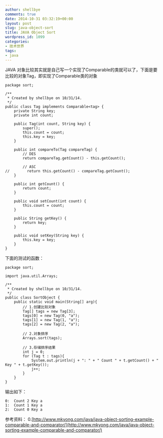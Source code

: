 ```yaml
---
author: shellbye
comments: true
date: 2014-10-31 03:32:19+00:00
layout: post
slug: java-object-sort
title: JAVA Object Sort
wordpress_id: 1099
categories:
- 技术世界
tags:
- java
---
```


JAVA 对象比较其实就是自己写一个实现了Comparable的类就可以了，下面是要比较的对象Tag，即实现了Comparable类的对象

    
    package sort;
    
    /**
     * Created by shellbye on 10/31/14.
     */
    public class Tag implements Comparable<tag> {
        private String key;
        private int count;
    
        public Tag(int count, String key) {
            super();
            this.count = count;
            this.key = key;
        }
    
        public int compareTo(Tag compareTag) {
            // DES
            return compareTag.getCount() - this.getCount();
    
            // ASC
    //        return this.getCount() - compareTag.getCount();
        }
    
        public int getCount() {
            return count;
        }
    
        public void setCount(int count) {
            this.count = count;
        }
    
        public String getKey() {
            return key;
        }
    
        public void setKey(String key) {
            this.key = key;
        }
    }
    



下面的测试的函数：

    
    package sort;
    
    import java.util.Arrays;
    
    /**
     * Created by shellbye on 10/31/14.
     */
    public class SortObject {
        public static void main(String[] arg){
            // 1.创建比较对象
            Tag[] tags = new Tag[3];
            tags[0] = new Tag(0, "a");
            tags[1] = new Tag(1, "a");
            tags[2] = new Tag(2, "a");
    
            // 2.对象排序
            Arrays.sort(tags);
    
            // 3.存储排序结果
            int j = 0;
            for (Tag t : tags){
                System.out.println(j + ": " + " Count " + t.getCount() + " Key " + t.getKey());
                j++;
            }
        }
    }
    



输出如下：

    
    0:  Count 2 Key a
    1:  Count 1 Key a
    2:  Count 0 Key a



参考资料：
0.[http://www.mkyong.com/java/java-object-sorting-example-comparable-and-comparator/](http://www.mkyong.com/java/java-object-sorting-example-comparable-and-comparator/)
